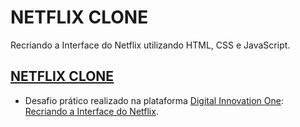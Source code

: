 # NETFLIX CLONE
Recriando a Interface do Netflix utilizando HTML, CSS e JavaScript.

[NETFLIX CLONE](https://imgur.com/QwNjA7a "NETFLIX CLONE")
------------

- Desafio prático realizado na plataforma [Digital Innovation One](https://web.digitalinnovation.one/home "Digital Innovation One"): [Recriando a Interface do Netflix](https://web.digitalinnovation.one/lab/recriando-a-interface-do-netflix/learning/2069ecdf-36d6-4ad7-87fd-dab5632e722e "Recriando a Interface do Netflix").
